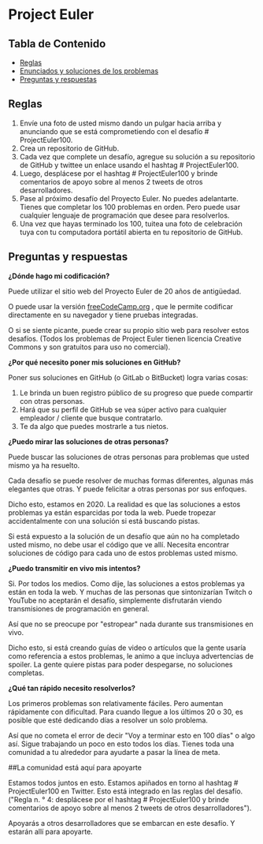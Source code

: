 # Project Euler

## Tabla de Contenido

* [Reglas](#reglas)
* [Enunciados y soluciones de los problemas](https://github.com/Josej2r/Project_Euler/blob/master/Soluciones.md)
* [Preguntas y respuestas](#FAQ)

<a name="reglas"></a>
## Reglas

1. Envíe  una foto de usted mismo dando un pulgar hacia arriba y anunciando que se está comprometiendo con el desafío # ProjectEuler100.
2. Crea un repositorio de GitHub.
3. Cada vez que complete un desafío, agregue su solución a su repositorio de GitHub y twittee un enlace usando el hashtag # ProjectEuler100.
4. Luego, desplácese por el hashtag # ProjectEuler100 y brinde comentarios de apoyo sobre al menos 2 tweets de otros desarrolladores.
5. Pase al próximo desafío del Proyecto Euler. No puedes adelantarte. Tienes que completar los 100 problemas en orden. Pero puede usar cualquier lenguaje de programación que desee para resolverlos.
6. Una vez que hayas terminado los 100, tuitea una foto de celebración tuya con tu computadora portátil abierta en tu repositorio de GitHub.

<a name="FAQ"></a>
## Preguntas y respuestas

__¿Dónde hago mi codificación?__

Puede utilizar el sitio web del Proyecto Euler de 20 años de antigüedad.

O puede usar la versión [freeCodeCamp.org](https://www.freecodecamp.org/learn/coding-interview-prep/project-euler/) , que le permite codificar directamente en su navegador y tiene pruebas integradas.

O si se siente picante, puede crear su propio sitio web para resolver estos desafíos. (Todos los problemas de Project Euler tienen licencia Creative Commons y son gratuitos para uso no comercial).

__¿Por qué necesito poner mis soluciones en GitHub?__

Poner sus soluciones en GitHub (o GitLab o BitBucket) logra varias cosas:

1. Le brinda un buen registro público de su progreso que puede compartir con otras personas.
2. Hará que su perfil de GitHub se vea súper activo para cualquier empleador / cliente que busque contratarlo.
3. Te da algo que puedes mostrarle a tus nietos.

__¿Puedo mirar las soluciones de otras personas?__

Puede buscar las soluciones de otras personas para problemas que usted mismo ya ha resuelto.

Cada desafío se puede resolver de muchas formas diferentes, algunas más elegantes que otras. Y puede felicitar a otras personas por sus enfoques.

Dicho esto, estamos en 2020. La realidad es que las soluciones a estos problemas ya están esparcidas por toda la web. Puede tropezar accidentalmente con una solución si está buscando pistas.

Si está expuesto a la solución de un desafío que aún no ha completado usted mismo, no debe usar el código que ve allí. Necesita encontrar soluciones de código para cada uno de estos problemas usted mismo.

__¿Puedo transmitir en vivo mis intentos?__

Si. Por todos los medios. Como dije, las soluciones a estos problemas ya están en toda la web. Y muchas de las personas que sintonizarían Twitch o YouTube no aceptarán el desafío, simplemente disfrutarán viendo transmisiones de programación en general.

Así que no se preocupe por "estropear" nada durante sus transmisiones en vivo.

Dicho esto, si está creando guías de video o artículos que la gente usaría como referencia a estos problemas, le animo a que incluya advertencias de spoiler. La gente quiere pistas para poder despegarse, no soluciones completas.

__¿Qué tan rápido necesito resolverlos?__

Los primeros problemas son relativamente fáciles. Pero aumentan rápidamente con dificultad. Para cuando llegue a los últimos 20 o 30, es posible que esté dedicando días a resolver un solo problema.

Así que no cometa el error de decir "Voy a terminar esto en 100 días" o algo así. Sigue trabajando un poco en esto todos los días. Tienes toda una comunidad a tu alrededor para ayudarte a pasar la línea de meta.

##La comunidad está aquí para apoyarte

Estamos todos juntos en esto. Estamos apiñados en torno al hashtag # ProjectEuler100 en Twitter. Esto está integrado en las reglas del desafío. ("Regla n. ° 4: desplácese por el hashtag # ProjectEuler100 y brinde comentarios de apoyo sobre al menos 2 tweets de otros desarrolladores").

Apoyarás a otros desarrolladores que se embarcan en este desafío. Y estarán allí para apoyarte.
